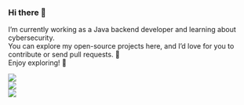 ### Hi there 👋
I’m currently working as a Java backend developer and learning about cybersecurity. <br/>
You can explore my open-source projects here, and I’d love for you to contribute or send pull requests. :seedling: <br/>
Enjoy exploring! :beers:

<div>
  <img src=https://github-readme-stats.vercel.app/api?username=SinaSoheili&hide_border=true&bg_color=191b1f&text_color=fff&line_height=30/>
  <br/>
  <img src=https://github-readme-stats.vercel.app/api/top-langs/?username=SinaSoheili&layout=compact&hide_border=true&bg_color=191b1f&text_color=fff&hide=html,css&langs_count=6 />
  <br/>
  <a href="https://stackoverflow.com/users/11524658/sina-soheili?tab=profile">
    <img src="https://stackoverflow-readme-profile.johannchopin.fr/profile-small/11524658?theme=dark">
  </a>
  <br/>
</div>

<!--
**SINAsoheili/SINAsoheili** is a ✨ _special_ ✨ repository because its `README.md` (this file) appears on your GitHub profile.

Here are some ideas to get you started:

- 🔭 I’m currently working on ...
- 🌱 I’m currently learning ...
- 👯 I’m looking to collaborate on ...
- 🤔 I’m looking for help with ...
- 💬 Ask me about ...
- 📫 How to reach me: ...
- 😄 Pronouns: ...
- ⚡ Fun fact: ...
-->
